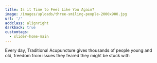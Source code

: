 ```yaml
---
title: Is it Time to Feel Like You Again?
image: /images/uploads/three-smiling-people-2000x900.jpg
url: '/'
addclass: alignright
darkback: true
customtags:
  - slider-home-main
---
```

Every day, Traditional Acupuncture gives thousands of people young and old, freedom from issues they feared they might be stuck with
